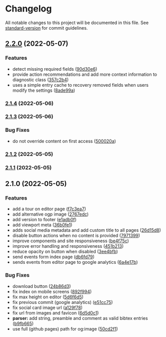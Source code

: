 # Changelog

All notable changes to this project will be documented in this file. See [standard-version](https://github.com/conventional-changelog/standard-version) for commit guidelines.

## [2.2.0](https://github.com/hsborges/bibtex-normalizer/compare/v2.1.4...v2.2.0) (2022-05-07)


### Features

* detect missing required fields ([90d30e6](https://github.com/hsborges/bibtex-normalizer/commit/90d30e6c1cde1c73ab14693b21268f6ca55f8aca))
* provide action recommendations and add more context information to diagnostic class ([357c2b4](https://github.com/hsborges/bibtex-normalizer/commit/357c2b416de35160ce96d5f581605c52599c3930))
* uses a simple entry cache to recovery removed fields when users modify the settings ([8ade99a](https://github.com/hsborges/bibtex-normalizer/commit/8ade99afd6a28c1ec299668e8dc10e4be8b95498))

### [2.1.4](https://github.com/hsborges/bibtex-normalizer/compare/v2.1.3...v2.1.4) (2022-05-06)

### [2.1.3](https://github.com/hsborges/bibtex-normalizer/compare/v2.1.2...v2.1.3) (2022-05-06)


### Bug Fixes

* do not override content on first access ([500020a](https://github.com/hsborges/bibtex-normalizer/commit/500020a2275f811a32762ae67ca631f71cea2962))

### [2.1.2](https://github.com/hsborges/bibtex-normalizer/compare/v2.1.1...v2.1.2) (2022-05-05)

### [2.1.1](https://github.com/hsborges/bibtex-normalizer/compare/v2.1.0...v2.1.1) (2022-05-05)

## 2.1.0 (2022-05-05)


### Features

* add a tour on editor page ([f7c3ea7](https://github.com/hsborges/bibtex-normalizer/commit/f7c3ea7c743bf2323a64081e843034fa9e2ced8d))
* add alternative ogp image ([2767edc](https://github.com/hsborges/bibtex-normalizer/commit/2767edc0eb8c27a12f3617fad92b6ded7952b283))
* add version to footer ([e1adb0f](https://github.com/hsborges/bibtex-normalizer/commit/e1adb0f2b9ffbb3cd5a8a90a43dccaf1d9a062ab))
* add viewport meta ([36b0fe1](https://github.com/hsborges/bibtex-normalizer/commit/36b0fe16a57d37e96e592ac4c004169e5d9811ea))
* adds social media metadata and add custom title to all pages ([26d15d8](https://github.com/hsborges/bibtex-normalizer/commit/26d15d81d887494e5ce23062aa8b2e893639be2a))
* disable button actions when no content is provided ([7971399](https://github.com/hsborges/bibtex-normalizer/commit/7971399367374655d5a2c93503421e1658976aad))
* improve components and site responsiveness ([be4f75c](https://github.com/hsborges/bibtex-normalizer/commit/be4f75c7d72f85fdb7ec41708d69cb1b445ccfde))
* improve error handling and responsiveness ([451b213](https://github.com/hsborges/bibtex-normalizer/commit/451b2136e442a380ab47ab3c6ca04fd9397811bd))
* reduce opacity on button when disabled ([3ee4bfb](https://github.com/hsborges/bibtex-normalizer/commit/3ee4bfb269770c830cb1dc4a9de0dfdd901655a9))
* send events form index page ([db6fd79](https://github.com/hsborges/bibtex-normalizer/commit/db6fd79e923297d976979257e647da84954508b7))
* sends events from editor page to google analytics ([6a4e17b](https://github.com/hsborges/bibtex-normalizer/commit/6a4e17b66348b7a883abf4ff639570b5ff506233))


### Bug Fixes

* download button ([24b86d3](https://github.com/hsborges/bibtex-normalizer/commit/24b86d39e0940690479134b09d32e45509d62bbe))
* fix index on mobile screens ([892f994](https://github.com/hsborges/bibtex-normalizer/commit/892f994525d68be74fa205cd7d29d9f4010ea9d1))
* fix max height on editor ([5d6f6d5](https://github.com/hsborges/bibtex-normalizer/commit/5d6f6d51361679cf1d6e5245f6f160e59d48d3fb))
* fix previous commit (google analytics) ([e51cc75](https://github.com/hsborges/bibtex-normalizer/commit/e51cc7518c53b835b2415a6c8e68188cb4d7df14))
* fix social card image url ([a129f78](https://github.com/hsborges/bibtex-normalizer/commit/a129f786d8d97046da27cf10c7fa3790c1570cec))
* fix url from images and favicon ([6d5d0c1](https://github.com/hsborges/bibtex-normalizer/commit/6d5d0c1dcc0532ac34be77fcee80b0b7fda953f1))
* **parser:** add string, preamble and comment as valid bibtex entries ([b9fb665](https://github.com/hsborges/bibtex-normalizer/commit/b9fb66549f04fab5c2ab0dc88e1d650f5762b17f))
* use full (github pages) path for og:image ([50cd2f1](https://github.com/hsborges/bibtex-normalizer/commit/50cd2f13099c8614f17800d462b93ff020f71677))
